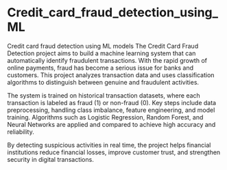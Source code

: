 # Credit_card_fraud_detection_using_ML
Credit card fraud detection using ML models
The Credit Card Fraud Detection project aims to build a machine learning system that can automatically identify fraudulent transactions. With the rapid growth of online payments, fraud has become a serious issue for banks and customers. This project analyzes transaction data and uses classification algorithms to distinguish between genuine and fraudulent activities.

The system is trained on historical transaction datasets, where each transaction is labeled as fraud (1) or non-fraud (0). Key steps include data preprocessing, handling class imbalance, feature engineering, and model training. Algorithms such as Logistic Regression, Random Forest, and Neural Networks are applied and compared to achieve high accuracy and reliability.

By detecting suspicious activities in real time, the project helps financial institutions reduce financial losses, improve customer trust, and strengthen security in digital transactions.
